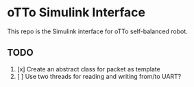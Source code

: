 # oTTo Simulink Interface

This repo is the Simulink interface for oTTo self-balanced robot.

## TODO

1. [x] Create an abstract class for packet as template
2. [ ] Use two threads for reading and writing from/to UART?
